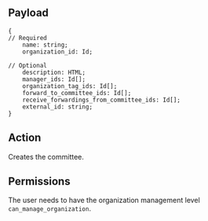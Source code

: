 ## Payload
```
{
// Required
    name: string;
    organization_id: Id;

// Optional
    description: HTML;
    manager_ids: Id[];
    organization_tag_ids: Id[];
    forward_to_committee_ids: Id[];
    receive_forwardings_from_committee_ids: Id[];
    external_id: string;
}
```

## Action
Creates the committee.

## Permissions
The user needs to have the organization management level `can_manage_organization`.
